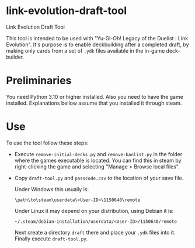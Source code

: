 # link-evolution-draft-tool
Link Evolution Draft Tool

This tool is intended to be used with "Yu-Gi-Oh! Legacy of the Duelist : Link Evolution".
It's purpose is to enable deckbuilding after a completed draft, by making only cards from a set of `.ydk` files available in the in-game deck-builder.

# Preliminaries

You need Python 3.10 or higher installed. Also you need to have the game installed. Explanations bellow assume that you installed it through steam.

# Use

To use the tool follow these steps:

- Execute `remove-initial-decks.py` and `remove-banlist.py` in the folder where the games executable is located. 
  You can find this in steam by right-clicking the game and selecting "Manage > Browse local files".

- Copy `draft-tool.py` and `passcode.csv` to the location of your save file.
  
  Under Windows this usually is:
  ```
  \path\to\steam\userdata\<User-ID>\1150640\remote
  ```
  Under Linux it may depend on your distribution, using Debian it is:
  ```
  ~/.steam/debian-installation/userdata/<User-ID>/1150640/remote
  ```
  Next create a directory `draft` there and place your `.ydk` files into it.
  Finally execute `draft-tool.py`.